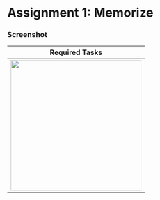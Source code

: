 # Assignment 1: Memorize


### Screenshot
| Required Tasks |
|----------------|
|<img src="https://github.com/user-attachments/assets/9f52dbb9-7139-4f3b-930a-7be3286c7718" width="300">|

<!--
| Required Tasks | Required Tasks + Extra Credit |
|----------------|-------------------------------|
|<img src="https://github.com/user-attachments/assets/9f52dbb9-7139-4f3b-930a-7be3286c7718" width="300">||
-->




